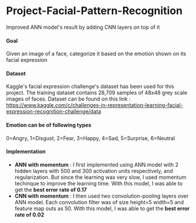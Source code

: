 # Project-Facial-Pattern-Recognition
Improved ANN model's result by adding CNN layers on top of it

#### Goal ####
Given an image of a face, categorize it based on the emotion shown on its facial expression

#### Dataset ####
Kaggle's facial expression challenge's dataset has been used for this project. The training dataset contains 28,709 samples of 48x48 grey scale images of faces.
Dataset can be found on this link : https://www.kaggle.com/c/challenges-in-representation-learning-facial-expression-recognition-challenge/data

#### Emotion can be of following types ####
0=Angry, 1=Disgust, 2=Fear, 3=Happy, 4=Sad, 5=Surprise, 6=Neutral

#### Implementation ####
* **ANN with momentum** : I first implemented using ANN model with 2 hidden layers with 500 and 300 activation units respectively, and regularization. But since the learning was very slow, I used momentum techinque to improve the learning time. With this model, I was able to get the **best error rate of 0.17**
* **CNN with momentum** : I then used two convolution-pooling layers over ANN model. Each convolution filter was of size height=5 width=5 and feature map outs as 50. With this model, I was able to get the **best error rate of 0.02**
